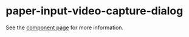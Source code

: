 # paper-input-video-capture-dialog

See the [component page](http://zecat.github.io/paper-input-video-capture-dialog) for more information.